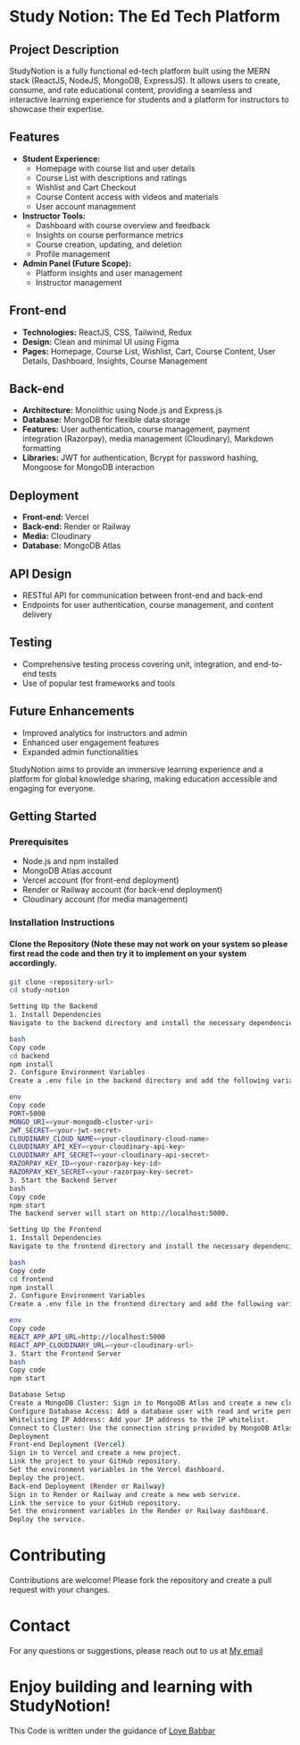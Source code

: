 # Study Notion: The Ed Tech Platform

## Project Description
StudyNotion is a fully functional ed-tech platform built using the MERN stack (ReactJS, NodeJS, MongoDB, ExpressJS). It allows users to create, consume, and rate educational content, providing a seamless and interactive learning experience for students and a platform for instructors to showcase their expertise.

## Features
- **Student Experience:**
  - Homepage with course list and user details
  - Course List with descriptions and ratings
  - Wishlist and Cart Checkout
  - Course Content access with videos and materials
  - User account management
- **Instructor Tools:**
  - Dashboard with course overview and feedback
  - Insights on course performance metrics
  - Course creation, updating, and deletion
  - Profile management
- **Admin Panel (Future Scope):**
  - Platform insights and user management
  - Instructor management

## Front-end
- **Technologies:** ReactJS, CSS, Tailwind, Redux
- **Design:** Clean and minimal UI using Figma
- **Pages:** Homepage, Course List, Wishlist, Cart, Course Content, User Details, Dashboard, Insights, Course Management

## Back-end
- **Architecture:** Monolithic using Node.js and Express.js
- **Database:** MongoDB for flexible data storage
- **Features:** User authentication, course management, payment integration (Razorpay), media management (Cloudinary), Markdown formatting
- **Libraries:** JWT for authentication, Bcrypt for password hashing, Mongoose for MongoDB interaction

## Deployment
- **Front-end:** Vercel
- **Back-end:** Render or Railway
- **Media:** Cloudinary
- **Database:** MongoDB Atlas

## API Design
- RESTful API for communication between front-end and back-end
- Endpoints for user authentication, course management, and content delivery

## Testing
- Comprehensive testing process covering unit, integration, and end-to-end tests
- Use of popular test frameworks and tools

## Future Enhancements
- Improved analytics for instructors and admin
- Enhanced user engagement features
- Expanded admin functionalities

StudyNotion aims to provide an immersive learning experience and a platform for global knowledge sharing, making education accessible and engaging for everyone.

## Getting Started

### Prerequisites
- Node.js and npm installed
- MongoDB Atlas account
- Vercel account (for front-end deployment)
- Render or Railway account (for back-end deployment)
- Cloudinary account (for media management)

### Installation Instructions

#### Clone the Repository (Note these may not work on your system so please first read the code and then try it to implement on your system accordingly.
```bash
git clone <repository-url>
cd study-notion

Setting Up the Backend
1. Install Dependencies
Navigate to the backend directory and install the necessary dependencies:

bash
Copy code
cd backend
npm install
2. Configure Environment Variables
Create a .env file in the backend directory and add the following variables:

env
Copy code
PORT=5000
MONGO_URI=<your-mongodb-cluster-uri>
JWT_SECRET=<your-jwt-secret>
CLOUDINARY_CLOUD_NAME=<your-cloudinary-cloud-name>
CLOUDINARY_API_KEY=<your-cloudinary-api-key>
CLOUDINARY_API_SECRET=<your-cloudinary-api-secret>
RAZORPAY_KEY_ID=<your-razorpay-key-id>
RAZORPAY_KEY_SECRET=<your-razorpay-key-secret>
3. Start the Backend Server
bash
Copy code
npm start
The backend server will start on http://localhost:5000.

Setting Up the Frontend
1. Install Dependencies
Navigate to the frontend directory and install the necessary dependencies:

bash
Copy code
cd frontend
npm install
2. Configure Environment Variables
Create a .env file in the frontend directory and add the following variables:

env
Copy code
REACT_APP_API_URL=http://localhost:5000
REACT_APP_CLOUDINARY_URL=<your-cloudinary-url>
3. Start the Frontend Server
bash
Copy code
npm start

Database Setup
Create a MongoDB Cluster: Sign in to MongoDB Atlas and create a new cluster.
Configure Database Access: Add a database user with read and write permissions.
Whitelisting IP Address: Add your IP address to the IP whitelist.
Connect to Cluster: Use the connection string provided by MongoDB Atlas in your .env file for MONGO_URI.
Deployment
Front-end Deployment (Vercel)
Sign in to Vercel and create a new project.
Link the project to your GitHub repository.
Set the environment variables in the Vercel dashboard.
Deploy the project.
Back-end Deployment (Render or Railway)
Sign in to Render or Railway and create a new web service.
Link the service to your GitHub repository.
Set the environment variables in the Render or Railway dashboard.
Deploy the service.
```


# Contributing
Contributions are welcome! Please fork the repository and create a pull request with your changes.

# Contact
For any questions or suggestions, please reach out to us at [My email](priyanshusaha944@gmail.com)

# Enjoy building and learning with StudyNotion!
This Code is written under the guidance of [Love Babbar](https://github.com/loveBabbar)


